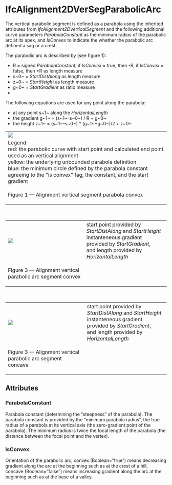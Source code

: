# IfcAlignment2DVerSegParabolicArc

The vertical parabolic segment is defined as a parabola using the inherited attributes from _IfcAlignment2DVerticalSegment_ and the following additional curve parameters _ParabolaConstant_ as the minimum radius of the parabolic arc at its apex, and _IsConvex_ to indicate the whether the parabolic arc defined a sag or a crest.

The parabolic arc is described by (see figure 1):

* R = signed _ParabolaConstant_, if _IsConvex_ = true, then -R, if _IsConvex_ = false, then +R as length measure
* s~0~ = _StartDistAlong_ as length measure
* z~0~ = _StartHeight_ as length measure
* g~0~ = _StartGradient_ as ratio measure
*  

The following equations are used for any point along the parabola:

* at any point s~1~ along the _HorizontalLength_ 
* the gradient g~1~ = (s~1~-s~0~) / R + g~0~ 
* the height z~1~ = (s~1~-s~0~) \* (g~1~+g~0~)/2 + z~0~ 

<table>
<tr><td><img src="../../../../../../figures/ifcalignment2dversegparabolicarc_fig1.png"></td></tr>
<tr><td>
Legend:<br>
red: the parabolic curve with start point and calculated end point used as an vertical alignment</br>
yellow: the underlying unbounded parabola definition<br>
blue: the minimum circle defined by the parabola constant agreeing to the "is convex" fag, the constant, and the start gradient 
</td></tr>
<tr><td><p class="figure">Figure 1 &mdash; Alignment vertical segment parabola convex</p></td></tr>
</table>

&nbsp;

<table>
<tr><td><img src="../../../../../../figures/ifcalignment2dversegparabolicarc-convex.png"></td><td style="vertical-align: bottom">start point provided by <i>StartDistAlong</i> and <i>StartHeight</i><br>instanteneous gradient provided by <i>StartGradient</i>, <br>and length provided by <i>HorizontalLength</i></td></tr>
<tr><td><p class="figure">Figure 3 &mdash; Alignment vertical parabolic arc segment convex</p></td><td>&nbsp;</td></tr>
</table>

&nbsp;

<table>
<tr><td><img src="../../../../../../figures/ifcalignment2dversegparabolicarc-concave.png"></td><td style="vertical-align: bottom">start point provided by <i>StartDistAlong</i> and <i>StartHeight</i><br>instanteneous gradient provided by <i>StartGradient</i>, <br>and length provided by <i>HorizontalLength</i></td></tr>
<tr><td><p class="figure">Figure 3 &mdash; Alignment vertical parabolic arc segment concave</p></td><td>&nbsp;</td></tr>
</table>

## Attributes

### ParabolaConstant
Parabola constant (determining the “steepness” of the parabola). The parabola constant is provided by the “minimum parabola radius”, the true radius of a parabola at its vertical axis (the zero-gradient point of the parabola). The minimum radius is twice the focal length of the parabola (the distance between the focal point and the vertex).

### IsConvex
Orientation of the parabolic arc, convex (Boolean=”true”) means decreasing gradient along the arc at the beginning such as at the crest of a hill, concave (Boolean=”false”) means increasing gradient along the arc at the beginning such as at the base of a valley.

